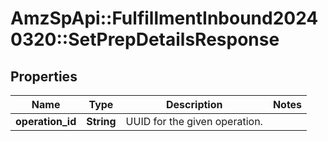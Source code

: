 # AmzSpApi::FulfillmentInbound20240320::SetPrepDetailsResponse

## Properties
Name | Type | Description | Notes
------------ | ------------- | ------------- | -------------
**operation_id** | **String** | UUID for the given operation. | 

